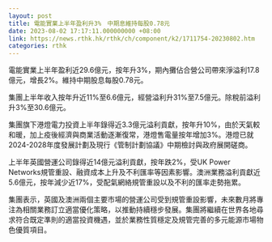 ```yaml
---
layout: post
title: 電能實業上半年盈利升3%　中期息維持每股0.78元
date: 2023-08-02 17:17:11.000000000 +08:00
link: https://news.rthk.hk/rthk/ch/component/k2/1711754-20230802.htm
categories: rthk
---
```


電能實業上半年盈利近29.6億元，按年升3%，期內攤佔合營公司帶來淨溢利17.8億元，增長2%。維持中期股息每股0.78元。

集團上半年收入按年升近11%至6.6億元，經營溢利升31%至7.5億元。除稅前溢利升3%至30.6億元。

集團旗下港燈電力投資上半年錄得近3.3億元溢利貢獻，按年升10%，由於天氣較和暖，加上疫後經濟與商業活動逐漸復常，港燈售電量按年增加3%。港燈已就2024-2028年度發展計劃及現行《管制計劃協議》中期檢討與政府展開磋商。

上半年英國營運公司錄得近14億元溢利貢獻，按年跌2%，受UK Power Networks規管重設、融資成本上升及不利匯率等因素影響。澳洲業務溢利貢獻近5.6億元，按年減少近17%，受配氣網絡規管重設以及不利的匯率走勢拖累。

集團表示，英國及澳洲兩個主要市場的營運公司受到規管重設影響，未來數月將專注為相關業務訂立適當優化策略，以推動持續穩步發展。集團將繼續在世界各地尋求符合既定準則的適當投資機遇，並於業務性質穩定及規管完善的多元能源市場物色優質項目。
